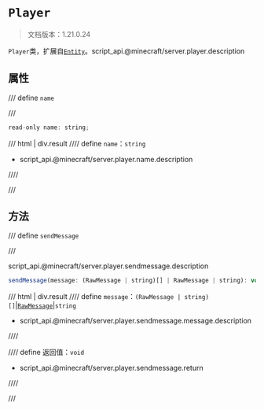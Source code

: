 # `Player`

> 文档版本：1.21.0.24

`Player`类，扩展自[`Entity`](./entity.md)。script_api.@minecraft/server.player.description

## 属性

/// define
`name`


///

```js
read-only name: string;
```

/// html | div.result
//// define
`name`：`string`

- script_api.@minecraft/server.player.name.description


////

///


## 方法

/// define
`sendMessage`


///

script_api.@minecraft/server.player.sendmessage.description

```js
sendMessage(message: (RawMessage | string)[] | RawMessage | string): void
```

/// html | div.result
//// define
`message`：`(RawMessage | string)[]`|[`RawMessage`](./rawmessage.md)|`string`

- script_api.@minecraft/server.player.sendmessage.message.description


////

//// define
返回值：`void`

- script_api.@minecraft/server.player.sendmessage.return


////

///

